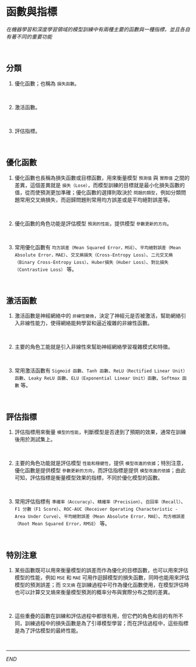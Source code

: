 # 函數與指標

_在機器學習和深度學習領域的模型訓練中有兩種主要的函數與一種指標，並且各自有著不同的重要功能_

<br>

## 分類

1. 優化函數；也稱為 `損失函數`。

<br>

2. 激活函數。

<br>

3. 評估指標。

<br>

## 優化函數

1. 優化函數也長稱為損失函數或目標函數，用來衡量模型 `預測值` 與 `實際值` 之間的差異，這個差異就是 `損失（Lose）`，而模型訓練的目標就是最小化損失函數的值，從而使預測更加準確；優化函數的選擇則取決於 `問題的類型`，例如分類問題常用交叉熵損失，而迴歸問題則常用均方誤差或是平均絕對誤差等。

<br>

2. 優化函數的角色功能是評估模型 `預測的性能`，提供模型 `參數更新的方向`。

<br>

3. 常用優化函數有 `均方誤差（Mean Squared Error，MSE）`、`平均絕對誤差（Mean Absolute Error，MAE）`、`交叉熵損失（Cross-Entropy Loss）`、`二元交叉熵（Binary Cross-Entropy Loss）`、`Huber損失（Huber Loss）`、`對比損失（Contrastive Loss）` 等。

<br>

## 激活函數

1. 激活函數是神經網絡中的 `非線性變換`，決定了神經元是否被激活，幫助網絡引入非線性能力，使得網絡能夠學習和逼近複雜的非線性函數。

<br>

2. 主要的角色工能就是引入非線性來幫助神經網絡學習複雜模式和特徵。

<br>

3. 常用激活函數有 `Sigmoid 函數`、`Tanh 函數`、`ReLU（Rectified Linear Unit）函數`、`Leaky ReLU 函數`、`ELU（Exponential Linear Unit）函數`、`Softmax 函數` 等。

<br>

## 評估指標

1. 評估指標用來衡量 `模型的性能`，判斷模型是否達到了預期的效果，通常在訓練後用於測試集上。

<br>

2. 主要的角色功能就是評估模型 `性能和穩健性`，提供 `模型改進的依據`；特別注意，優化函數是提供模型 `參數更新的方向`，而評估指標是提供 `模型改進的依據`；由此可知，評估指標是衡量模型效果的指標，不同於優化模型的函數。

<br>

3. 常用評估指標有 `準確率（Accuracy）`、`精確率（Precision）`、`召回率（Recall）`、`F1 分數（F1 Score）`、`ROC-AUC（Receiver Operating Characteristic - Area Under Curve）`、`平均絕對誤差（Mean Absolute Error，MAE）`、`均方根誤差（Root Mean Squared Error，RMSE）` 等。

<br>

## 特別注意

1. 某些函數既可以用來衡量模型的誤差而作為優化的目標函數，也可以用來評估模型的性能，例如 `MSE` 和 `MAE` 可用作迴歸模型的損失函數，同時也能用來評估模型的預測誤差；而 `交叉熵` 在訓練過程中可作為優化函數使用，在模型評估時也可以計算交叉熵來衡量模型預測的概率分布與實際分布之間的差異。

<br>

2. 這些重疊的函數在訓練和評估過程中都很有用，但它們的角色和目的有所不同，訓練過程中的損失函數是為了引導模型學習；而在評估過程中，這些指標是為了評估模型的最終性能。

<br>

___

_END_